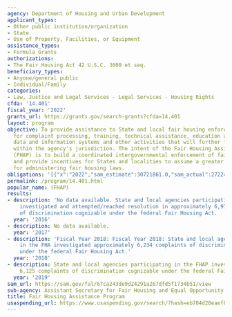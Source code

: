 ```yaml
---
agency: Department of Housing and Urban Development
applicant_types:
- Other public institution/organization
- State
- Use of Property, Facilities, or Equipment
assistance_types:
- Formula Grants
authorizations:
- The Fair Housing Act 42 U.S.C. 3600 et seq.
beneficiary_types:
- Anyone/general public
- Individual/Family
categories:
- Law, Justice and Legal Services - Legal Services - Housing Rights
cfda: '14.401'
fiscal_year: '2022'
grants_url: https://grants.gov/search-grants?cfda=14.401
layout: program
objective: To provide assistance to State and local fair housing enforcement agencies
  for complaint processing, training, technical assistance, education and outreach,
  data and information systems and other activities that will further fair housing
  within the agency's jurisdiction. The intent of the Fair Housing Assistance Program
  (FHAP) is to build a coordinated intergovernmental enforcement of fair housing laws
  and provide incentives for States and localities to assume a greater share of responsibility
  for administering fair housing laws.
obligations: '[{"x":"2022","sam_estimate":30721861.0,"sam_actual":27224318.0,"usa_spending_actual":26895748.75},{"x":"2023","sam_estimate":29633294.0,"sam_actual":0.0,"usa_spending_actual":27732584.919999998},{"x":"2024","sam_estimate":27500000.0,"sam_actual":0.0,"usa_spending_actual":21269425.64}]'
permalink: /program/14.401.html
popular_name: (FHAP)
results:
- description: 'No data available. State and local agencies participating in the FHAP
    investigated and attempted/reached resolution in approximately 6,976 complaints
    of discrimination cognizable under the federal Fair Housing Act.  '
  year: '2016'
- description: No data available.
  year: '2017'
- description: 'Fiscal Year 2018: Fiscal Year 2018: State and local agencies participating
    in the FHA investigated approximately 6,234 complaints of discrimination cognizable
    under the federal Fair Housing Act.'
  year: '2018'
- description: State and local agencies participating in the FHAP investigated approximately
    6,125 complaints of discrimination cognizable under the federal Fair Housing Act.
  year: '2019'
sam_url: https://sam.gov/fal/67ca243de9d24291a267dfd5f1734b51/view
sub-agency: Assistant Secretary for Fair Housing and Equal Opportunity
title: Fair Housing Assistance Program
usaspending_url: https://www.usaspending.gov/search/?hash=eb784d28eaef82159d1fc8b0214893bb
---
```

